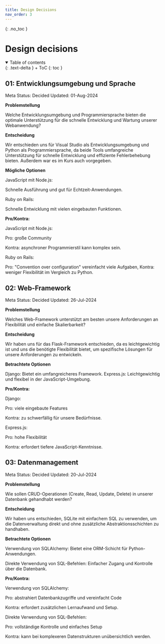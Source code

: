```yaml
---
title: Design Decisions
nav_order: 3
---
```




{: .no_toc }
# Design decisions

<details open markdown="block">
{: .text-delta }
<summary>Table of contents</summary>
+ ToC
{: toc }
</details>


## 01: Entwicklungsumgebung und Sprache
Meta
Status: Decided
Updated: 01-Aug-2024

**Problemstellung**

Welche Entwicklungsumgebung und Programmiersprache bieten die optimale Unterstützung für die schnelle Entwicklung und Wartung unserer Webanwendung?

**Entscheidung**

Wir entschieden uns für Visual Studio als Entwicklungsumgebung und Python als Programmiersprache, da beide Tools umfangreiche Unterstützung für schnelle Entwicklung und effiziente Fehlerbehebung bieten. Außerdem war es im Kurs auch vorgegeben.

**Mögliche Optionen**

JavaScript mit Node.js: 

Schnelle Ausführung und gut für Echtzeit-Anwendungen.

Ruby on Rails: 

Schnelle Entwicklung mit vielen eingebauten Funktionen.

**Pro/Kontra:**

JavaScript mit Node.js: 

Pro: große Community

Kontra: asynchroner Programmierstil kann komplex sein.

Ruby on Rails:

Pro: "Convention over configuration" vereinfacht viele Aufgaben, Kontra: weniger Flexibilität im Vergleich zu Python.


## 02: Web-Framework

Meta
Status: Decided
Updated: 26-Jul-2024

**Problemstellung**

Welches Web-Framework unterstützt am besten unsere Anforderungen an Flexibilität und einfache Skalierbarkeit?

**Entscheidung**

Wir haben uns für das Flask-Framework entschieden, da es leichtgewichtig ist und uns die benötigte Flexibilität bietet, um spezifische Lösungen für unsere Anforderungen zu entwickeln.

**Betrachtete Optionen**

Django: Bietet ein umfangreicheres Framework.
Express.js: Leichtgewichtig und flexibel in der JavaScript-Umgebung.

**Pro/Kontra:**

Django: 

Pro: viele eingebaute Features

Kontra: zu schwerfällig für unsere Bedürfnisse.

Express.js: 

Pro: hohe Flexibilität

Kontra: erfordert tiefere JavaScript-Kenntnisse.


## 03: Datenmanagement
Meta
Status: Decided
Updated: 20-Jul-2024

**Problemstellung**

Wie sollen CRUD-Operationen (Create, Read, Update, Delete) in unserer Datenbank gehandhabt werden?

**Entscheidung**

Wir haben uns entschieden, SQLite mit einfachem SQL zu verwenden, um die Datenverwaltung direkt und ohne zusätzliche Abstraktionsschichten zu handhaben.

**Betrachtete Optionen**

Verwendung von SQLAlchemy: 
Bietet eine ORM-Schicht für Python-Anwendungen.

Direkte Verwendung von SQL-Befehlen: 
Einfacher Zugang und Kontrolle über die Datenbank.

**Pro/Kontra:**

Verwendung von SQLAlchemy: 

Pro: abstrahiert Datenbankzugriffe und vereinfacht Code

Kontra: erfordert zusätzlichen Lernaufwand und Setup.

Direkte Verwendung von SQL-Befehlen: 

Pro: vollständige Kontrolle und einfaches Setup

Kontra: kann bei komplexeren Datenstrukturen unübersichtlich werden.
